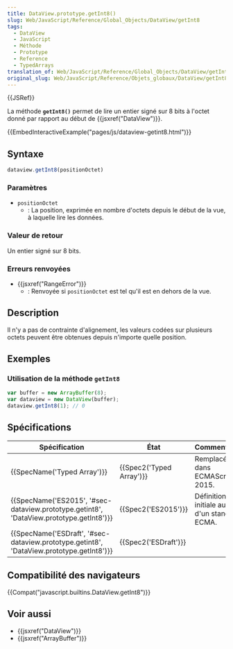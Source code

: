 ```yaml
---
title: DataView.prototype.getInt8()
slug: Web/JavaScript/Reference/Global_Objects/DataView/getInt8
tags:
  - DataView
  - JavaScript
  - Méthode
  - Prototype
  - Reference
  - TypedArrays
translation_of: Web/JavaScript/Reference/Global_Objects/DataView/getInt8
original_slug: Web/JavaScript/Reference/Objets_globaux/DataView/getInt8
---
```

{{JSRef}}

La méthode **`getInt8()`** permet de lire un entier signé sur 8 bits à l'octet donné par rapport au début de {{jsxref("DataView")}}.

{{EmbedInteractiveExample("pages/js/dataview-getint8.html")}}

## Syntaxe

```js
dataview.getInt8(positionOctet)
```

### Paramètres

- `positionOctet`
  - : La position, exprimée en nombre d'octets depuis le début de la vue, à laquelle lire les données.

### Valeur de retour

Un entier signé sur 8 bits.

### Erreurs renvoyées

- {{jsxref("RangeError")}}
  - : Renvoyée si `positionOctet` est tel qu'il est en dehors de la vue.

## Description

Il n'y a pas de contrainte d'alignement, les valeurs codées sur plusieurs octets peuvent être obtenues depuis n'importe quelle position.

## Exemples

### Utilisation de la méthode `getInt8`

```js
var buffer = new ArrayBuffer(8);
var dataview = new DataView(buffer);
dataview.getInt8(1); // 0
```

## Spécifications

| Spécification                                                                                                        | État                             | Commentaires                                    |
| -------------------------------------------------------------------------------------------------------------------- | -------------------------------- | ----------------------------------------------- |
| {{SpecName('Typed Array')}}                                                                                 | {{Spec2('Typed Array')}} | Remplacée dans ECMAScript 2015.                 |
| {{SpecName('ES2015', '#sec-dataview.prototype.getint8', 'DataView.prototype.getInt8')}} | {{Spec2('ES2015')}}         | Définition initiale au sein d'un standard ECMA. |
| {{SpecName('ESDraft', '#sec-dataview.prototype.getint8', 'DataView.prototype.getInt8')}} | {{Spec2('ESDraft')}}     |                                                 |

## Compatibilité des navigateurs

{{Compat("javascript.builtins.DataView.getInt8")}}

## Voir aussi

- {{jsxref("DataView")}}
- {{jsxref("ArrayBuffer")}}
